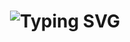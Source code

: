 <h1 align="center">
  <img src="https://readme-typing-svg.demolab.com?font=Fira+Code&size=28&duration=3500&pause=800&color=FF0000&background=000000&center=true&vCenter=true&width=700&lines=Hi!+This+is+my+profile" alt="Typing SVG" />
</h1>
